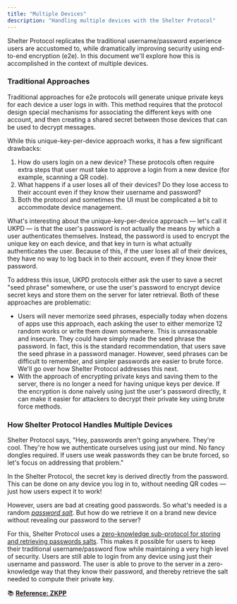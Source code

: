 ```yaml
---
title: "Multiple Devices"
description: "Handling multiple devices with the Shelter Protocol"
---
```


Shelter Protocol replicates the traditional username/password experience users are accustomed to, while dramatically improving security using end-to-end encryption (e2e). In this document we'll explore how this is accomplished in the context of multiple devices.

### Traditional Approaches

Traditional approaches for e2e protocols will generate unique private keys for each device a user logs in with. This method requires that the protocol design special mechanisms for associating the different keys with one account, and then creating a shared secret between those devices that can be used to decrypt messages.

While this unique-key-per-device approach works, it has a few significant drawbacks:

1. How do users login on a new device? These protocols often require extra steps that user must take to approve a login from a new device (for example, scanning a QR code).
2. What happens if a user loses all of their devices? Do they lose access to their account even if they know their username and password?
3. Both the protocol and sometimes the UI must be complicated a bit to accommodate device management.

What's interesting about the unique-key-per-device approach — let's call it UKPD — is that the user's password is not actually the means by which a user authenticates themselves. Instead, the password is used to encrypt the unique key on each device, and that key in turn is what actually authenticates the user. Because of this, if the user loses all of their devices, they have no way to log back in to their account, even if they know their password.

To address this issue, UKPD protocols either ask the user to save a secret "seed phrase" somewhere, or use the user's password to encrypt device secret keys and store them on the server for later retrieval. Both of these approaches are problematic:

- Users will never memorize seed phrases, especially today when dozens of apps use this approach, each asking the user to either memorize 12 random works or write them down somewhere. This is unreasonable and insecure. They could have simply made the seed phrase the password. In fact, this is the standard recommendation, that users save the seed phrase in a password manager. However, seed phrases can be difficult to remember, and simpler passwords are easier to brute force. We'll go over how Shelter Protocol addresses this next.
- With the approach of encrypting private keys and saving them to the server, there is no longer a need for having unique keys per device. If the encryption is done naively using just the user's password directly, it can make it easier for attackers to decrypt their private key using brute force methods.

### How Shelter Protocol Handles Multiple Devices

Shelter Protocol says, "Hey, passwords aren't going anywhere. They're cool. They're how we authenticate ourselves using just our mind. No fancy dongles required. If users use weak passwords they can be brute forced, so let's focus on addressing that problem."

In the Shelter Protocol, the secret key is derived directly from the password. This can be done on any device you log in to, without needing QR codes — just how users expect it to work!

However, users are bad at creating good passwords. So what's needed is a random [*password salt*](https://en.wikipedia.org/wiki/Salt_(cryptography)). But how do we retrieve it on a brand new device without revealing our password to the server?

For this, Shelter Protocol uses a [zero-knowledge sub-protocol for storing and retrieving passwords salts](zkpp). This makes it possible for users to keep their traditional username/password flow while maintaining a very high level of security. Users are still able to login from any device using just their username and password. The user is able to prove to the server in a zero-knowledge way that they know their password, and thereby retrieve the salt needed to compute their private key.

📚 [**Reference: ZKPP**](zkpp)